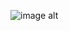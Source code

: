 ![image alt]([https://github.com/7ermillion/7ermillion/blob/b311bf0caf6f50357f49386143e82fb697d4aff6/Image%20(26).jpg)
